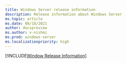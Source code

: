 ```yaml
---
title: Windows Server release information
description: Release information about Windows Server
ms.topic: article
ms.date: 08/18/2021
author: docspreview
ms.author: v-nishmi
ms.prod: windows-server
ms.localizationpriority: high
---
```

[!INCLUDE[Window Release Information](~/../_rip/windows/release-information/windows-server-release-info.md)]
